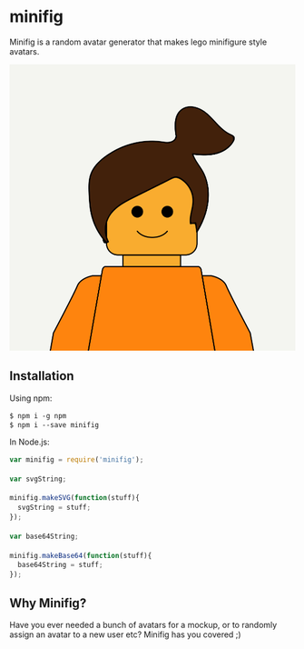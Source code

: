 # minifig

Minifig is a random avatar generator that makes lego minifigure style avatars.

![Alt text](https://raw.githubusercontent.com/antonmc/minifig/HEAD/output.svg?sanitize=true)

## Installation

Using npm:
```shell
$ npm i -g npm
$ npm i --save minifig
```

In Node.js:
```js
var minifig = require('minifig');

var svgString;

minifig.makeSVG(function(stuff){
  svgString = stuff;
});

var base64String;

minifig.makeBase64(function(stuff){
  base64String = stuff;
});

```

## Why Minifig?

Have you ever needed a bunch of avatars for a mockup, or to randomly assign an avatar to a new user etc? Minifig has you covered ;)
